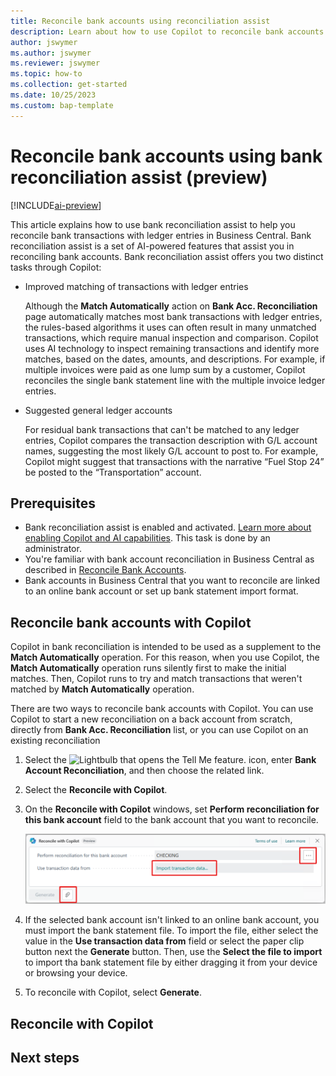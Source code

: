 ```yaml
---
title: Reconcile bank accounts using reconciliation assist
description: Learn about how to use Copilot to reconcile bank accounts in Business Central.
author: jswymer 
ms.author: jswymer
ms.reviewer: jswymer
ms.topic: how-to 
ms.collection: get-started
ms.date: 10/25/2023
ms.custom: bap-template 
---
```


# Reconcile bank accounts using bank reconciliation assist (preview)

[!INCLUDE[ai-preview](includes/ai-preview.md)]

This article explains how to use bank reconciliation assist to help you reconcile bank transactions with ledger entries in Business Central. Bank reconciliation assist is a set of AI-powered features that assist you in reconciling bank accounts. Bank reconciliation assist offers you two distinct tasks through Copilot:

- Improved matching of transactions with ledger entries

   Although the **Match Automatically** action on **Bank Acc. Reconciliation** page automatically matches most bank transactions with ledger entries, the rules-based algorithms it uses can often result in many unmatched transactions, which require manual inspection and comparison. Copilot uses AI technology to inspect remaining transactions and identify more matches, based on the dates, amounts, and descriptions. For example, if multiple invoices were paid as one lump sum by a customer, Copilot reconciles the single bank statement line with the multiple invoice ledger entries.

- Suggested general ledger accounts

  For residual bank transactions that can't be matched to any ledger entries, Copilot compares the transaction description with G/L account names, suggesting the most likely G/L account to post to. For example, Copilot might suggest that transactions with the narrative “Fuel Stop 24” be posted to the “Transportation” account.

   
## Prerequisites

- Bank reconciliation assist is enabled and activated. [Learn more about enabling Copilot and AI capabilities](enable-ai.md). This task is done by an administrator.
- You're familiar with bank account reconciliation in Business Central as described in [Reconcile Bank Accounts](bank-how-reconcile-bank-accounts-separately.md).
- Bank accounts in Business Central that you want to reconcile are linked to an online bank account or set up bank statement import format. 
 

<!--H2s. Required. A how-to article explains how to do a task. The bulk of each H2 should be a procedure.-->
## Reconcile bank accounts with Copilot

<!-- Similar to the **Match Automatically** capability on the **Bank Acc. Reconciliation** page, bank reconciliation assist can also automatically matches transactions in banks statements with bank entries. The difference is that **Match Automatically** uses a native rules-based algorithm, while bank reconciliation assist is based AI technology though Copilot. Bank reconciliation assist is intended to supplement the **Match Automatically** capability. While **Match Automatically** is fairly successful at matching transactions, there are some instances where it can't&mdash;which is where bank reconciliation assist comes. By using the **Reconcile with Copilot** action on **Bank Acc. Reconciliation** page, you can find even more matches.-->

Copilot in bank reconciliation is intended to be used as a supplement to the **Match Automatically** operation. For this reason, when you use Copilot, the **Match Automatically** operation runs silently first to make the initial matches. Then, Copilot runs to try and match transactions that weren't matched by **Match Automatically** operation.   

There are two ways to reconcile bank accounts with Copilot. You can use Copilot to start a new reconciliation on a back account from scratch, directly from **Bank Acc. Reconciliation** list, or you can use Copilot on an existing reconciliation


1. Select the ![Lightbulb that opens the Tell Me feature.](media/ui-search/search_small.png "Tell me what you want to do") icon, enter **Bank Account Reconciliation**, and then choose the related link.
1. Select the **Reconcile with Copilot**.
1. On the **Reconcile with Copilot** windows, set **Perform reconciliation for this bank account** field to the bank account that you want to reconcile.

   ![Shows the reconcile with copilot window for reconciling from scratch](media/reconcile-bank-accounts-new-copilot.svg) 
 
1. If the selected bank account isn't linked to an online bank account, you must import the bank statement file. To import the file, either select the value in the **Use transaction data from** field or select the paper clip button next the **Generate** button. Then, use the **Select the file to import** to import tha bank statement file by either dragging it from your device or browsing your device.
1. To reconcile with Copilot, select **Generate**.




## Reconcile with Copilot




## Next steps

<!--Remove all the comments in this template before you sign-off or merge to the main branch.-->
